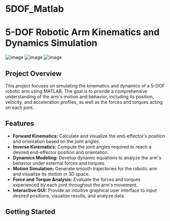 # 5DOF_Matlab

# 5-DOF Robotic Arm Kinematics and Dynamics Simulation

![image](https://github.com/Minhquan0131/5DOF_Matlab/assets/103799755/c2d0facf-f424-49bb-ad72-af191590a422)
![image](https://github.com/Minhquan0131/5DOF_Matlab/assets/103799755/a7f7e6b2-db29-4337-b878-a896f7dc7031)
![image](https://github.com/Minhquan0131/5DOF_Matlab/assets/103799755/73994a69-14ba-4e37-b8ca-556d89e41028)


## Project Overview

This project focuses on simulating the kinematics and dynamics of a 5-DOF robotic arm using MATLAB. The goal is to provide a comprehensive understanding of the arm's motion and behavior, including its position, velocity, and acceleration profiles, as well as the forces and torques acting on each joint.

## Features

- **Forward Kinematics:** Calculate and visualize the end-effector's position and orientation based on the joint angles.
- **Inverse Kinematics:** Compute the joint angles required to reach a desired end-effector position and orientation.
- **Dynamics Modeling:** Develop dynamic equations to analyze the arm's behavior under external forces and torques.
- **Motion Simulation:** Generate smooth trajectories for the robotic arm and visualize its motion in 3D space.
- **Force and Torque Analysis:** Evaluate the forces and torques experienced by each joint throughout the arm's movement.
- **Interactive GUI:** Provide an intuitive graphical user interface to input desired positions, visualize results, and analyze data.

## Getting Started

